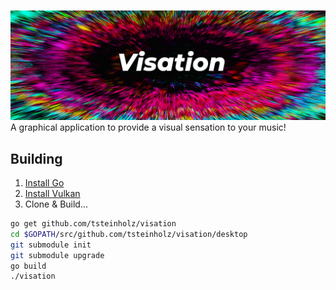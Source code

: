 ![Visation Header](https://github.com/tsteinholz/visation/raw/master/.github/visation-header.png)
A graphical application to provide a visual sensation to your music!

## Building

1. [Install Go](https://golang.org/doc/install)
2. [Install Vulkan](https://vulkan.lunarg.com/doc/view/1.1.106.0/linux/getting_started.html)
2. Clone & Build...

```bash
go get github.com/tsteinholz/visation
cd $GOPATH/src/github.com/tsteinholz/visation/desktop
git submodule init
git submodule upgrade
go build
./visation
```
